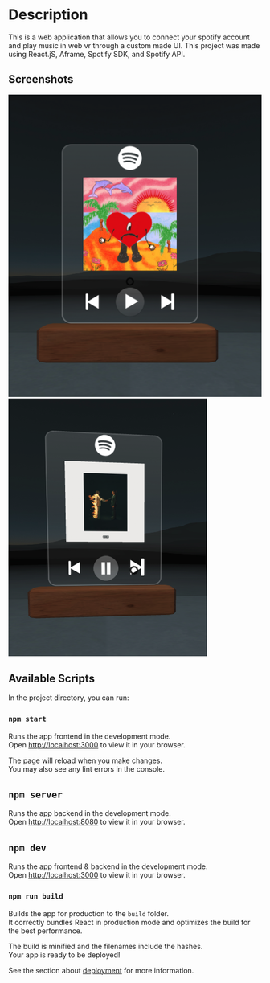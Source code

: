 
# Description

This is a web application that allows you to connect your spotify account and play music in web vr through a custom made UI. This project was made using React.jS, Aframe, Spotify SDK, and Spotify API.

## Screenshots
![Alt text](screenshots/screen_1.png)
![Alt text](screenshots/screen_2.png)

## Available Scripts

In the project directory, you can run:

### `npm start`

Runs the app frontend in the development mode.\
Open [http://localhost:3000](http://localhost:3000) to view it in your browser.

The page will reload when you make changes.\
You may also see any lint errors in the console.

## `npm server`

Runs the app backend in the development mode.\
Open [http://localhost:8080](http://localhost:8080) to view it in your browser.

## `npm dev`

Runs the app frontend & backend in the development mode.\
Open [http://localhost:3000](http://localhost:3000) to view it in your browser.

### `npm run build`

Builds the app for production to the `build` folder.\
It correctly bundles React in production mode and optimizes the build for the best performance.

The build is minified and the filenames include the hashes.\
Your app is ready to be deployed!

See the section about [deployment](https://facebook.github.io/create-react-app/docs/deployment) for more information.